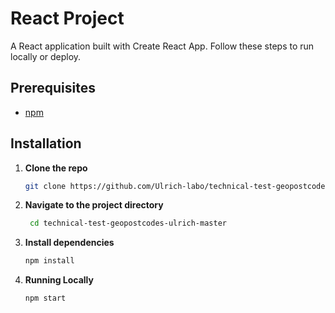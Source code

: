 # React Project

A React application built with Create React App. Follow these steps to run locally or deploy.

## Prerequisites

- [npm](https://www.npmjs.com/) 

## Installation

1. **Clone the repo**

   ```bash
   git clone https://github.com/Ulrich-labo/technical-test-geopostcodes-ulrich.git
   
   ```
2. **Navigate to the project directory**
   ```bash
    cd technical-test-geopostcodes-ulrich-master

   ```
3. **Install dependencies**
   ```bash
   npm install

   ```
4. **Running Locally**
   ```bash
   npm start

   ```

